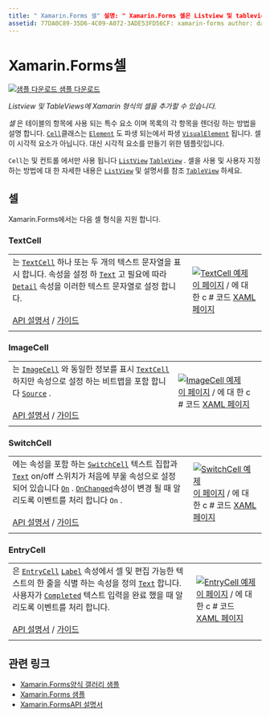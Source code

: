 ```yaml
---
title: " Xamarin.Forms 셀" 설명: " Xamarin.Forms 셀은 Listview 및 tableviews에 추가할 수 있습니다. 이 문서에는에 포함 된 셀이 나열 되어 Xamarin.Forms 있습니다.
assetid: 77DA0C89-35D6-4C09-A072-3ADE53FD56CF: xamarin-forms author: davidbritch: dabritch:: 01/12/2016-loc: [ Xamarin.Forms ,]입니다. Xamarin.Essentials
---
```


# <a name="xamarinforms-cells"></a>Xamarin.Forms셀

[![샘플 다운로드](~/media/shared/download.png) 샘플 다운로드](https://docs.microsoft.com/samples/xamarin/xamarin-forms-samples/formsgallery)

_Listview 및 TableViews에 Xamarin 형식의 셀을 추가할 수 있습니다._

*셀* 은 테이블의 항목에 사용 되는 특수 요소 이며 목록의 각 항목을 렌더링 하는 방법을 설명 합니다. [`Cell`](xref:Xamarin.Forms.Cell)클래스는 [`Element`](xref:Xamarin.Forms.Element) 도 파생 되는에서 파생 [`VisualElement`](xref:Xamarin.Forms.Element) 됩니다. 셀이 시각적 요소가 아닙니다. 대신 시각적 요소를 만들기 위한 템플릿입니다.

`Cell`는 및 컨트롤 에서만 사용 됩니다 [`ListView`](views.md#listview) [`TableView`](views.md#tableview) . 셀을 사용 및 사용자 지정 하는 방법에 대 한 자세한 내용은 [`ListView`](~/xamarin-forms/user-interface/listview/index.md) 및 설명서를 참조 [`TableView`](~/xamarin-forms/user-interface/tableview.md) 하세요.

## <a name="cells"></a>셀

Xamarin.Forms에서는 다음 셀 형식을 지원 합니다.

### <a name="textcell"></a>TextCell

|     |     |
| --- | --- |
| 는 [`TextCell`](xref:Xamarin.Forms.TextCell) 하나 또는 두 개의 텍스트 문자열을 표시 합니다. 속성을 설정 하 [`Text`](xref:Xamarin.Forms.TextCell.Text) 고 필요에 따라 [`Detail`](xref:Xamarin.Forms.TextCell.Detail) 속성을 이러한 텍스트 문자열로 설정 합니다.<br /><br />[API 설명서](xref:Xamarin.Forms.TextCell)  /  [가이드](~/xamarin-forms/user-interface/listview/customizing-cell-appearance.md#textcell) | [![TextCell 예제](cells-images/TextCell.png "TextCell 예제")](cells-images/TextCell-Large.png#lightbox "TextCell 예제")<br />[이 페이지](https://github.com/xamarin/xamarin-forms-samples/blob/master/FormsGallery/FormsGallery/FormsGallery/CodeExamples/TextCellDemoPage.cs)  /  에 대 한 c # 코드 [XAML 페이지](https://github.com/xamarin/xamarin-forms-samples/blob/master/FormsGallery/FormsGallery/FormsGallery/XamlExamples/TextCellDemoPage.xaml) |
|     |     |

### <a name="imagecell"></a>ImageCell

|     |     |
| --- | --- |
| 는 [`ImageCell`](xref:Xamarin.Forms.ImageCell) 와 동일한 정보를 표시 [`TextCell`](#textcell) 하지만 속성으로 설정 하는 비트맵을 포함 합니다 [`Source`](xref:Xamarin.Forms.Image.Source) .<br /><br />[API 설명서](xref:Xamarin.Forms.ImageCell)  /  [가이드](~/xamarin-forms/user-interface/listview/customizing-cell-appearance.md#imagecell) | [![ImageCell 예제](cells-images/ImageCell.png "ImageCell 예제")](cells-images/ImageCell-Large.png#lightbox "ImageCell 예제")<br />[이 페이지](https://github.com/xamarin/xamarin-forms-samples/blob/master/FormsGallery/FormsGallery/FormsGallery/CodeExamples/ImageCellDemoPage.cs)  /  에 대 한 c # 코드 [XAML 페이지](https://github.com/xamarin/xamarin-forms-samples/blob/master/FormsGallery/FormsGallery/FormsGallery/XamlExamples/ImageCellDemoPage.xaml) |
|     |     |

### <a name="switchcell"></a>SwitchCell

|     |     |
| --- | --- |
| 에는 속성을 포함 하는 [`SwitchCell`](xref:Xamarin.Forms.SwitchCell) 텍스트 집합과 [`Text`](xref:Xamarin.Forms.SwitchCell.Text) on/off 스위치가 처음에 부울 속성으로 설정 되어 있습니다 [`On`](xref:Xamarin.Forms.SwitchCell.On) . [`OnChanged`](xref:Xamarin.Forms.SwitchCell.OnChanged)속성이 변경 될 때 알리도록 이벤트를 처리 합니다 `On` .<br /><br />[API 설명서](xref:Xamarin.Forms.SwitchCell)  /  [가이드](~/xamarin-forms/user-interface/tableview.md#switchcell) | [![SwitchCell 예제](cells-images/SwitchCell.png "SwitchCell 예제")](cells-images/SwitchCell-Large.png#lightbox "SwitchCell 예제")<br />[이 페이지](https://github.com/xamarin/xamarin-forms-samples/blob/master/FormsGallery/FormsGallery/FormsGallery/CodeExamples/SwitchCellDemoPage.cs)  /  에 대 한 c # 코드 [XAML 페이지](https://github.com/xamarin/xamarin-forms-samples/blob/master/FormsGallery/FormsGallery/FormsGallery/XamlExamples/SwitchCellDemoPage.xaml) |
|     |     |

### <a name="entrycell"></a>EntryCell

|     |     |
| --- | --- |
| 은 [`EntryCell`](xref:Xamarin.Forms.EntryCell) [`Label`](xref:Xamarin.Forms.EntryCell.Label) 속성에서 셀 및 편집 가능한 텍스트의 한 줄을 식별 하는 속성을 정의 [`Text`](xref:Xamarin.Forms.EntryCell.Text) 합니다. 사용자가 [`Completed`](xref:Xamarin.Forms.EntryCell.Completed) 텍스트 입력을 완료 했을 때 알리도록 이벤트를 처리 합니다.<br /><br />[API 설명서](xref:Xamarin.Forms.EntryCell)  /  [가이드](~/xamarin-forms/user-interface/tableview.md#entrycell) | [![EntryCell 예제](cells-images/EntryCell.png "EntryCell 예제")](cells-images/EntryCell-Large.png#lightbox "EntryCell 예제")<br />[이 페이지](https://github.com/xamarin/xamarin-forms-samples/blob/master/FormsGallery/FormsGallery/FormsGallery/CodeExamples/EntryCellDemoPage.cs)  /  에 대 한 c # 코드 [XAML 페이지](https://github.com/xamarin/xamarin-forms-samples/blob/master/FormsGallery/FormsGallery/FormsGallery/XamlExamples/EntryCellDemoPage.xaml) |
|     |     |

## <a name="related-links"></a>관련 링크

- [Xamarin.Forms양식 갤러리 샘플](https://docs.microsoft.com/samples/xamarin/xamarin-forms-samples/formsgallery)
- [Xamarin.Forms 샘플](https://docs.microsoft.com/samples/browse/?products=xamarin&term=Xamarin.Forms)
- [Xamarin.FormsAPI 설명서](https://docs.microsoft.com/dotnet/api/xamarin.forms?view=xamarin-forms)

